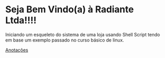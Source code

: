 # Seja Bem Vindo(a) à Radiante Ltda!!!!

Iniciando um esqueleto do sistema de uma loja usando Shell Script tendo em base um exemplo passado no curso básico de linux.

[Anotações](https://github.com/blkbirdus/infraestrutura-como-codigo-linux/blob/main/Anota%C3%A7%C3%B5es)

